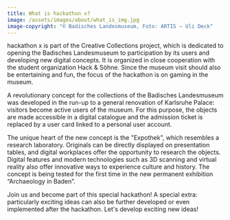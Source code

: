 ```yaml
---
title: What is hackathon x?
image: /assets/images/about/what_is_img.jpg
image-copyright: "© Badisches Landesmuseum, Foto: ARTIS – Uli Deck"
---
```

hackathon x is part of the Creative Collections project, which is dedicated to opening the Badisches Landesmuseum to participation by its users and developing new digital concepts. It is organized in close cooperation with the student organization Hack & Söhne. Since the museum visit should also be entertaining and fun, the focus of the hackathon is on gaming in the museum.

A revolutionary concept for the collections of the Badisches Landesmuseum was developed in the run-up to a general renovation of Karlsruhe Palace: visitors become active users of the museum. For this purpose, the objects are made accessible in a digital catalogue and the admission ticket is replaced by a user card linked to a personal user account.

The unique heart of the new concept is the "Expothek", which resembles a research laboratory. Originals can be directly displayed on presentation tables, and digital workplaces offer the opportunity to research the objects. Digital features and modern technologies such as 3D scanning and virtual reality also offer innovative ways to experience culture and history. The concept is being tested for the first time in the new permanent exhibition “Archaeology in Baden”.

Join us and become part of this special hackathon! A special extra: particularly exciting ideas can also be further developed or even implemented after the hackathon. Let's develop exciting new ideas!

